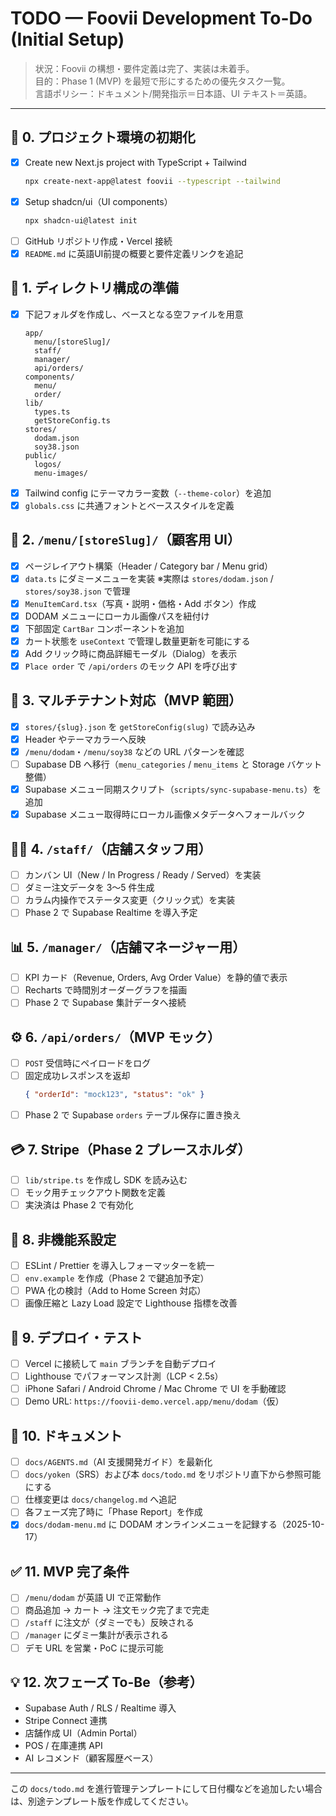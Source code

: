 # TODO — Foovii Development To-Do (Initial Setup)

> 状況：Foovii の構想・要件定義は完了、実装は未着手。  
> 目的：Phase 1 (MVP) を最短で形にするための優先タスク一覧。  
> 言語ポリシー：ドキュメント/開発指示＝日本語、UI テキスト＝英語。

---

## 🏁 0. プロジェクト環境の初期化
- [x] Create new Next.js project with TypeScript + Tailwind  
  ```bash
  npx create-next-app@latest foovii --typescript --tailwind
  ```
- [x] Setup shadcn/ui（UI components）  
  ```bash
  npx shadcn-ui@latest init
  ```
- [ ] GitHub リポジトリ作成・Vercel 接続
- [x] `README.md` に英語UI前提の概要と要件定義リンクを追記

## 🧩 1. ディレクトリ構成の準備
- [x] 下記フォルダを作成し、ベースとなる空ファイルを用意
  ```
  app/
    menu/[storeSlug]/
    staff/
    manager/
    api/orders/
  components/
    menu/
    order/
  lib/
    types.ts
    getStoreConfig.ts
  stores/
    dodam.json
    soy38.json
  public/
    logos/
    menu-images/
  ```
- [x] Tailwind config にテーマカラー変数（`--theme-color`）を追加
- [x] `globals.css` に共通フォントとベーススタイルを定義

## 🍱 2. `/menu/[storeSlug]/`（顧客用 UI）
- [x] ページレイアウト構築（Header / Category bar / Menu grid）
- [x] `data.ts` にダミーメニューを実装 ※実際は `stores/dodam.json` / `stores/soy38.json` で管理
- [x] `MenuItemCard.tsx`（写真・説明・価格・Add ボタン）作成
- [x] DODAM メニューにローカル画像パスを紐付け
- [x] 下部固定 `CartBar` コンポーネントを追加
- [x] カート状態を `useContext` で管理し数量更新を可能にする
- [x] Add クリック時に商品詳細モーダル（Dialog）を表示
- [x] `Place order` で `/api/orders` のモック API を呼び出す

## 🧠 3. マルチテナント対応（MVP 範囲）
- [x] `stores/{slug}.json` を `getStoreConfig(slug)` で読み込み
- [x] Header やテーマカラーへ反映
- [x] `/menu/dodam`・`/menu/soy38` などの URL パターンを確認
- [ ] Supabase DB へ移行（`menu_categories` / `menu_items` と Storage バケット整備）
- [x] Supabase メニュー同期スクリプト（`scripts/sync-supabase-menu.ts`）を追加
- [x] Supabase メニュー取得時にローカル画像メタデータへフォールバック

## 🧑‍🍳 4. `/staff/`（店舗スタッフ用）
- [ ] カンバン UI（New / In Progress / Ready / Served）を実装
- [ ] ダミー注文データを 3〜5 件生成
- [ ] カラム内操作でステータス変更（クリック式）を実装
- [ ] Phase 2 で Supabase Realtime を導入予定

## 📊 5. `/manager/`（店舗マネージャー用）
- [ ] KPI カード（Revenue, Orders, Avg Order Value）を静的値で表示
- [ ] Recharts で時間別オーダーグラフを描画
- [ ] Phase 2 で Supabase 集計データへ接続

## ⚙️ 6. `/api/orders/`（MVP モック）
- [ ] `POST` 受信時にペイロードをログ
- [ ] 固定成功レスポンスを返却  
  ```json
  { "orderId": "mock123", "status": "ok" }
  ```
- [ ] Phase 2 で Supabase `orders` テーブル保存に置き換え

## 💳 7. Stripe（Phase 2 プレースホルダ）
- [ ] `lib/stripe.ts` を作成し SDK を読み込む
- [ ] モック用チェックアウト関数を定義
- [ ] 実決済は Phase 2 で有効化

## 🧠 8. 非機能系設定
- [ ] ESLint / Prettier を導入しフォーマッターを統一
- [ ] `env.example` を作成（Phase 2 で鍵追加予定）
- [ ] PWA 化の検討（Add to Home Screen 対応）
- [ ] 画像圧縮と Lazy Load 設定で Lighthouse 指標を改善

## 🚀 9. デプロイ・テスト
- [ ] Vercel に接続して `main` ブランチを自動デプロイ
- [ ] Lighthouse でパフォーマンス計測（LCP < 2.5s）
- [ ] iPhone Safari / Android Chrome / Mac Chrome で UI を手動確認
- [ ] Demo URL: `https://foovii-demo.vercel.app/menu/dodam`（仮）

## 🧾 10. ドキュメント
- [ ] `docs/AGENTS.md`（AI 支援開発ガイド）を最新化
- [ ] `docs/yoken`（SRS）および本 `docs/todo.md` をリポジトリ直下から参照可能にする
- [ ] 仕様変更は `docs/changelog.md` へ追記
- [ ] 各フェーズ完了時に「Phase Report」を作成
- [x] `docs/dodam-menu.md` に DODAM オンラインメニューを記録する（2025-10-17）

## ✅ 11. MVP 完了条件
- [ ] `/menu/dodam` が英語 UI で正常動作
- [ ] 商品追加 → カート → 注文モック完了まで完走
- [ ] `/staff` に注文が（ダミーでも）反映される
- [ ] `/manager` にダミー集計が表示される
- [ ] デモ URL を営業・PoC に提示可能

## 💡 12. 次フェーズ To-Be（参考）
- Supabase Auth / RLS / Realtime 導入
- Stripe Connect 連携
- 店舗作成 UI（Admin Portal）
- POS / 在庫連携 API
- AI レコメンド（顧客履歴ベース）

---

この `docs/todo.md` を進行管理テンプレートにして日付欄などを追加したい場合は、別途テンプレート版を作成してください。
